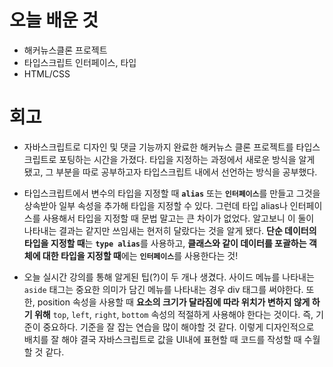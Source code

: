 # 오늘 배운 것

* 해커뉴스클론 프로젝트
* 타입스크립트 인터페이스, 타입
* HTML/CSS 

# 회고

* 자바스크립트로 디자인 및 댓글 기능까지 완료한 해커뉴스 클론 프로젝트를 타입스크립트로 포팅하는 시간을 가졌다. 타입을 지정하는 과정에서 새로운 방식을 알게 됐고, 그 부분을 따로 공부하고자 타입스크립트 내에서
선언하는 방식을 공부했다. 

* 타입스크립트에서 변수의 타입을 지정할 때 <b>`alias`</b> 또는 <b>`인터페이스`</b>를 만들고 그것을 상속받아 일부 속성을 추가해 타입을 지정할 수 있다.
그런데 타입 alias나 인터페이스를 사용해서 타입을 지정할 때 문법 말고는 큰 차이가 없었다. 알고보니 이 둘이 나타내는 결과는 같지만 쓰임새는 현저히 달랐다는 것을 알게 됐다.
<b>단순 데이터의 타입을 지정할 때</b>는 <b>`type alias`</b>를 사용하고, <b>클래스와 같이 데이터를 포괄하는 객체에 대한 타입을 지정할 때</b>에는 <b>`인터페이스`</b>를 사용한다는 것! 

* 오늘 실시간 강의를 통해 알게된 팁(?)이 두 개나 생겼다. 사이드 메뉴를 나타내는 `aside` 태그는 중요한 의미가 담긴 메뉴를 나타내는 경우 div 태그를 써야한다. 또한, position 속성을 사용할 때 
<b>요소의 크기가 달라짐에 따라 위치가 변하지 않게 하기 위해</b> `top`, `left`, `right`, `bottom` 속성의 적절하게 사용해야 한다는 것이다. 즉, 기준이 중요하다. 기준을 잘 잡는 
연습을 많이 해야할 것 같다. 이렇게 디자인적으로 배치를 잘 해야 결국 자바스크립트로 값을 UI내에 표현할 때 코드를 작성할 때 수월할 것 같다.
